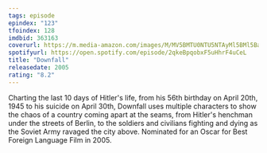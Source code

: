 ```yaml
---
tags: episode
epindex: "123"
tfoindex: 128
imdbid: 363163
coverurl: https://m.media-amazon.com/images/M/MV5BMTU0NTU5NTAyMl5BMl5BanBnXkFtZTYwNzYwMDg2._V1_SY300_CR0,0,202,300_.jpg
spotifyurl: https://open.spotify.com/episode/2qkeBpqobxF5uHhrF4uCeL
title: "Downfall"
releasedate: 2005
rating: "8.2"
---
```


Charting the last 10 days of Hitler's life, from his 56th birthday on April 20th, 1945 to his suicide on April 30th, Downfall uses multiple characters to show the chaos of a country coming apart at the seams, from Hitler's henchman under the streets of Berlin, to the soldiers and civilians fighting and dying as the Soviet Army ravaged the city above. Nominated for an Oscar for Best Foreign Language Film in 2005.